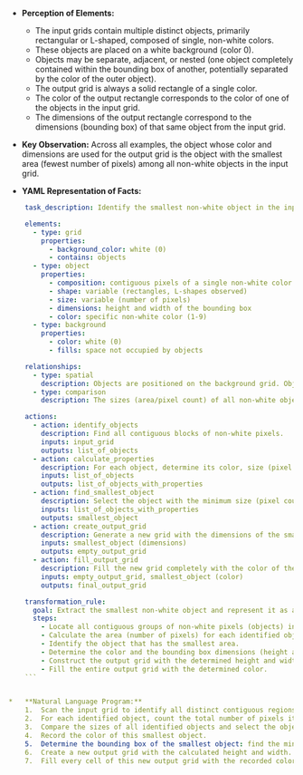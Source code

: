 *   **Perception of Elements:**
    *   The input grids contain multiple distinct objects, primarily rectangular or L-shaped, composed of single, non-white colors.
    *   These objects are placed on a white background (color 0).
    *   Objects may be separate, adjacent, or nested (one object completely contained within the bounding box of another, potentially separated by the color of the outer object).
    *   The output grid is always a solid rectangle of a single color.
    *   The color of the output rectangle corresponds to the color of one of the objects in the input grid.
    *   The dimensions of the output rectangle correspond to the dimensions (bounding box) of that same object from the input grid.

*   **Key Observation:** Across all examples, the object whose color and dimensions are used for the output grid is the object with the smallest area (fewest number of pixels) among all non-white objects in the input grid.

*   **YAML Representation of Facts:**
    
```yaml
    task_description: Identify the smallest non-white object in the input grid and create an output grid filled with that object's color and matching its dimensions.

    elements:
      - type: grid
        properties:
          - background_color: white (0)
          - contains: objects
      - type: object
        properties:
          - composition: contiguous pixels of a single non-white color (1-9)
          - shape: variable (rectangles, L-shapes observed)
          - size: variable (number of pixels)
          - dimensions: height and width of the bounding box
          - color: specific non-white color (1-9)
      - type: background
        properties:
          - color: white (0)
          - fills: space not occupied by objects

    relationships:
      - type: spatial
        description: Objects are positioned on the background grid. Objects can be separate, adjacent, or nested within others.
      - type: comparison
        description: The sizes (area/pixel count) of all non-white objects are compared.

    actions:
      - action: identify_objects
        description: Find all contiguous blocks of non-white pixels.
        inputs: input_grid
        outputs: list_of_objects
      - action: calculate_properties
        description: For each object, determine its color, size (pixel count), and bounding box dimensions (height, width).
        inputs: list_of_objects
        outputs: list_of_objects_with_properties
      - action: find_smallest_object
        description: Select the object with the minimum size (pixel count). Assume no ties based on examples.
        inputs: list_of_objects_with_properties
        outputs: smallest_object
      - action: create_output_grid
        description: Generate a new grid with the dimensions of the smallest object's bounding box.
        inputs: smallest_object (dimensions)
        outputs: empty_output_grid
      - action: fill_output_grid
        description: Fill the new grid completely with the color of the smallest object.
        inputs: empty_output_grid, smallest_object (color)
        outputs: final_output_grid

    transformation_rule:
      goal: Extract the smallest non-white object and represent it as a solid block.
      steps:
        - Locate all contiguous groups of non-white pixels (objects) in the input grid.
        - Calculate the area (number of pixels) for each identified object.
        - Identify the object that has the smallest area.
        - Determine the color and the bounding box dimensions (height and width) of this smallest object.
        - Construct the output grid with the determined height and width.
        - Fill the entire output grid with the determined color.
    ```


*   **Natural Language Program:**
    1.  Scan the input grid to identify all distinct contiguous regions (objects) formed by pixels with colors other than white (0). Consider pixels connected orthogonally or diagonally as part of the same object.
    2.  For each identified object, count the total number of pixels it contains (its size or area).
    3.  Compare the sizes of all identified objects and select the object with the smallest size.
    4.  Record the color of this smallest object.
    5.  Determine the bounding box of the smallest object: find the minimum and maximum row indices, and the minimum and maximum column indices occupied by its pixels. Calculate the height (max_row - min_row + 1) and width (max_col - min_col + 1) of this bounding box.
    6.  Create a new output grid with the calculated height and width.
    7.  Fill every cell of this new output grid with the recorded color of the smallest object.